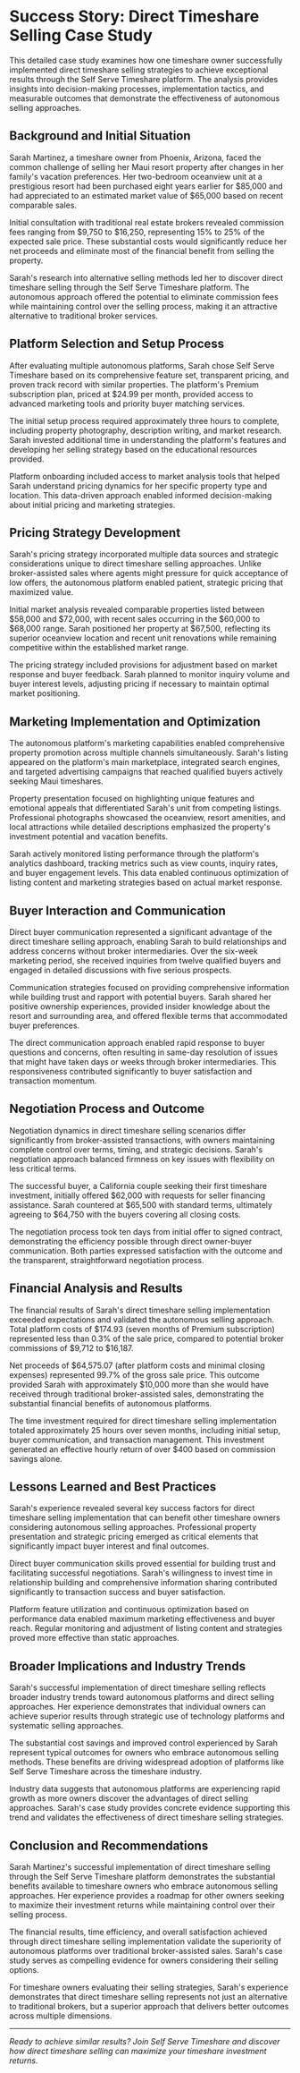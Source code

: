 
# Success Story: Direct Timeshare Selling Case Study

This detailed case study examines how one timeshare owner successfully implemented direct timeshare selling strategies to achieve exceptional results through the Self Serve Timeshare platform. The analysis provides insights into decision-making processes, implementation tactics, and measurable outcomes that demonstrate the effectiveness of autonomous selling approaches.

## Background and Initial Situation

Sarah Martinez, a timeshare owner from Phoenix, Arizona, faced the common challenge of selling her Maui resort property after changes in her family's vacation preferences. Her two-bedroom oceanview unit at a prestigious resort had been purchased eight years earlier for $85,000 and had appreciated to an estimated market value of $65,000 based on recent comparable sales.

Initial consultation with traditional real estate brokers revealed commission fees ranging from $9,750 to $16,250, representing 15% to 25% of the expected sale price. These substantial costs would significantly reduce her net proceeds and eliminate most of the financial benefit from selling the property.

Sarah's research into alternative selling methods led her to discover direct timeshare selling through the Self Serve Timeshare platform. The autonomous approach offered the potential to eliminate commission fees while maintaining control over the selling process, making it an attractive alternative to traditional broker services.

## Platform Selection and Setup Process

After evaluating multiple autonomous platforms, Sarah chose Self Serve Timeshare based on its comprehensive feature set, transparent pricing, and proven track record with similar properties. The platform's Premium subscription plan, priced at $24.99 per month, provided access to advanced marketing tools and priority buyer matching services.

The initial setup process required approximately three hours to complete, including property photography, description writing, and market research. Sarah invested additional time in understanding the platform's features and developing her selling strategy based on the educational resources provided.

Platform onboarding included access to market analysis tools that helped Sarah understand pricing dynamics for her specific property type and location. This data-driven approach enabled informed decision-making about initial pricing and marketing strategies.

## Pricing Strategy Development

Sarah's pricing strategy incorporated multiple data sources and strategic considerations unique to direct timeshare selling approaches. Unlike broker-assisted sales where agents might pressure for quick acceptance of low offers, the autonomous platform enabled patient, strategic pricing that maximized value.

Initial market analysis revealed comparable properties listed between $58,000 and $72,000, with recent sales occurring in the $60,000 to $68,000 range. Sarah positioned her property at $67,500, reflecting its superior oceanview location and recent unit renovations while remaining competitive within the established market range.

The pricing strategy included provisions for adjustment based on market response and buyer feedback. Sarah planned to monitor inquiry volume and buyer interest levels, adjusting pricing if necessary to maintain optimal market positioning.

## Marketing Implementation and Optimization

The autonomous platform's marketing capabilities enabled comprehensive property promotion across multiple channels simultaneously. Sarah's listing appeared on the platform's main marketplace, integrated search engines, and targeted advertising campaigns that reached qualified buyers actively seeking Maui timeshares.

Property presentation focused on highlighting unique features and emotional appeals that differentiated Sarah's unit from competing listings. Professional photographs showcased the oceanview, resort amenities, and local attractions while detailed descriptions emphasized the property's investment potential and vacation benefits.

Sarah actively monitored listing performance through the platform's analytics dashboard, tracking metrics such as view counts, inquiry rates, and buyer engagement levels. This data enabled continuous optimization of listing content and marketing strategies based on actual market response.

## Buyer Interaction and Communication

Direct buyer communication represented a significant advantage of the direct timeshare selling approach, enabling Sarah to build relationships and address concerns without broker intermediaries. Over the six-week marketing period, she received inquiries from twelve qualified buyers and engaged in detailed discussions with five serious prospects.

Communication strategies focused on providing comprehensive information while building trust and rapport with potential buyers. Sarah shared her positive ownership experiences, provided insider knowledge about the resort and surrounding area, and offered flexible terms that accommodated buyer preferences.

The direct communication approach enabled rapid response to buyer questions and concerns, often resulting in same-day resolution of issues that might have taken days or weeks through broker intermediaries. This responsiveness contributed significantly to buyer satisfaction and transaction momentum.

## Negotiation Process and Outcome

Negotiation dynamics in direct timeshare selling scenarios differ significantly from broker-assisted transactions, with owners maintaining complete control over terms, timing, and strategic decisions. Sarah's negotiation approach balanced firmness on key issues with flexibility on less critical terms.

The successful buyer, a California couple seeking their first timeshare investment, initially offered $62,000 with requests for seller financing assistance. Sarah countered at $65,500 with standard terms, ultimately agreeing to $64,750 with the buyers covering all closing costs.

The negotiation process took ten days from initial offer to signed contract, demonstrating the efficiency possible through direct owner-buyer communication. Both parties expressed satisfaction with the outcome and the transparent, straightforward negotiation process.

## Financial Analysis and Results

The financial results of Sarah's direct timeshare selling implementation exceeded expectations and validated the autonomous selling approach. Total platform costs of $174.93 (seven months of Premium subscription) represented less than 0.3% of the sale price, compared to potential broker commissions of $9,712 to $16,187.

Net proceeds of $64,575.07 (after platform costs and minimal closing expenses) represented 99.7% of the gross sale price. This outcome provided Sarah with approximately $10,000 more than she would have received through traditional broker-assisted sales, demonstrating the substantial financial benefits of autonomous platforms.

The time investment required for direct timeshare selling implementation totaled approximately 25 hours over seven months, including initial setup, buyer communication, and transaction management. This investment generated an effective hourly return of over $400 based on commission savings alone.

## Lessons Learned and Best Practices

Sarah's experience revealed several key success factors for direct timeshare selling implementation that can benefit other timeshare owners considering autonomous selling approaches. Professional property presentation and strategic pricing emerged as critical elements that significantly impact buyer interest and final outcomes.

Direct buyer communication skills proved essential for building trust and facilitating successful negotiations. Sarah's willingness to invest time in relationship building and comprehensive information sharing contributed significantly to transaction success and buyer satisfaction.

Platform feature utilization and continuous optimization based on performance data enabled maximum marketing effectiveness and buyer reach. Regular monitoring and adjustment of listing content and strategies proved more effective than static approaches.

## Broader Implications and Industry Trends

Sarah's successful implementation of direct timeshare selling reflects broader industry trends toward autonomous platforms and direct selling approaches. Her experience demonstrates that individual owners can achieve superior results through strategic use of technology platforms and systematic selling approaches.

The substantial cost savings and improved control experienced by Sarah represent typical outcomes for owners who embrace autonomous selling methods. These benefits are driving widespread adoption of platforms like Self Serve Timeshare across the timeshare industry.

Industry data suggests that autonomous platforms are experiencing rapid growth as more owners discover the advantages of direct selling approaches. Sarah's case study provides concrete evidence supporting this trend and validates the effectiveness of direct timeshare selling strategies.

## Conclusion and Recommendations

Sarah Martinez's successful implementation of direct timeshare selling through the Self Serve Timeshare platform demonstrates the substantial benefits available to timeshare owners who embrace autonomous selling approaches. Her experience provides a roadmap for other owners seeking to maximize their investment returns while maintaining control over their selling process.

The financial results, time efficiency, and overall satisfaction achieved through direct timeshare selling implementation validate the superiority of autonomous platforms over traditional broker-assisted sales. Sarah's case study serves as compelling evidence for owners considering their selling options.

For timeshare owners evaluating their selling strategies, Sarah's experience demonstrates that direct timeshare selling represents not just an alternative to traditional brokers, but a superior approach that delivers better outcomes across multiple dimensions.

---

*Ready to achieve similar results? Join Self Serve Timeshare and discover how direct timeshare selling can maximize your timeshare investment returns.*
